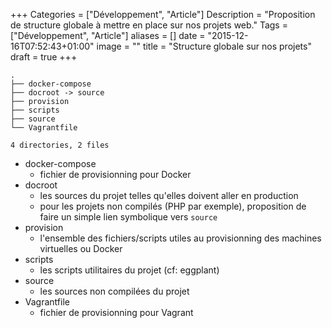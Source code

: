 +++
Categories = ["Développement", "Article"]
Description = "Proposition de structure globale à mettre en place sur nos projets web."
Tags = ["Développement", "Article"]
aliases = []
date = "2015-12-16T07:52:43+01:00"
image = ""
title = "Structure globale sur nos projets"
draft = true
+++

```
.
├── docker-compose
├── docroot -> source
├── provision
├── scripts
├── source
└── Vagrantfile

4 directories, 2 files
```

* docker-compose
  * fichier de provisionning pour Docker
* docroot
  * les sources du projet telles qu'elles doivent aller en production
  * pour les projets non compilés (PHP par exemple), proposition de faire un simple lien symbolique vers `source`
* provision
  * l'ensemble des fichiers/scripts utiles au provisionning des machines virtuelles ou Docker
* scripts
  * les scripts utilitaires du projet (cf: eggplant)
* source
  * les sources non compilées du projet
* Vagrantfile
  * fichier de provisionning pour Vagrant
